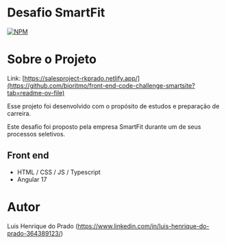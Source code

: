 # Desafio SmartFit
[![NPM](https://img.shields.io/npm/l/react)](https://github.com/lhp97/spring_react_project/blob/main/LICENSE)

# Sobre o Projeto
Link: [https://salesproject-rkprado.netlify.app/](https://github.com/bioritmo/front-end-code-challenge-smartsite?tab=readme-ov-file)

Esse projeto foi desenvolvido com o propósito de estudos e preparação de carreira. 

Este desafio foi proposto pela empresa SmartFit durante um de seus processos seletivos.

## Front end
- HTML / CSS / JS / Typescript
- Angular 17

# Autor
Luis Henrique do Prado
(https://www.linkedin.com/in/luis-henrique-do-prado-364389123/)
